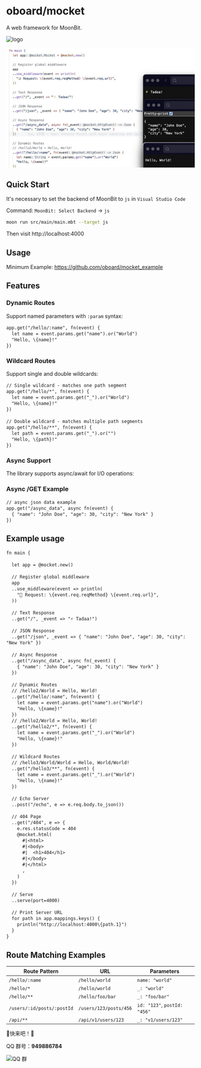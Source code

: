 # oboard/mocket

A web framework for MoonBit.

![logo](logo.jpg)

![screenshots](screenshots/1.jpg)

## Quick Start

It's necessary to set the backend of MoonBit to `js` in `Visual Studio Code`

Command: `MoonBit: Select Backend` -> `js`

```bash
moon run src/main/main.mbt --target js
```

Then visit http://localhost:4000

## Usage

Minimum Example: https://github.com/oboard/mocket_example

## Features

### Dynamic Routes

Support named parameters with `:param` syntax:

```moonbit
app.get("/hello/:name", fn(event) {
  let name = event.params.get("name").or("World")
  "Hello, \{name}!"
})
```

### Wildcard Routes

Support single and double wildcards:

```moonbit
// Single wildcard - matches one path segment
app.get("/hello/*", fn(event) {
  let name = event.params.get("_").or("World")
  "Hello, \{name}!"
})

// Double wildcard - matches multiple path segments
app.get("/hello/**", fn(event) {
  let path = event.params.get("_").or("")
  "Hello, \{path}!"
})
```

### Async Support

The library supports async/await for I/O operations:

### Async /GET Example

```moonbit
// async json data example
app.get("/async_data", async fn(event) {
  { "name": "John Doe", "age": 30, "city": "New York" }
})
```

## Example usage

```moonbit
fn main {
  
  let app = @mocket.new()

  // Register global middleware
  app
  ..use_middleware(event => println(
    "📝 Request: \{event.req.reqMethod} \{event.req.url}",
  ))

  // Text Response
  ..get("/", _event => "⚡️ Tadaa!")

  // JSON Response
  ..get("/json", _event => { "name": "John Doe", "age": 30, "city": "New York" })

  // Async Response
  ..get("/async_data", async fn(_event) {
    { "name": "John Doe", "age": 30, "city": "New York" }
  })

  // Dynamic Routes
  // /hello2/World = Hello, World!
  ..get("/hello/:name", fn(event) {
    let name = event.params.get("name").or("World")
    "Hello, \{name}!"
  })
  // /hello2/World = Hello, World!
  ..get("/hello2/*", fn(event) {
    let name = event.params.get("_").or("World")
    "Hello, \{name}!"
  })

  // Wildcard Routes
  // /hello3/World/World = Hello, World/World!
  ..get("/hello3/**", fn(event) {
    let name = event.params.get("_").or("World")
    "Hello, \{name}!"
  })

  // Echo Server
  ..post("/echo", e => e.req.body.to_json())

  // 404 Page
  ..get("/404", e => {
    e.res.statusCode = 404
    @mocket.html(
      #|<html>
      #|<body>
      #|  <h1>404</h1>
      #|</body>
      #|</html>
      ,
    )
  })

  // Serve
  ..serve(port=4000)

  // Print Server URL
  for path in app.mappings.keys() {
    println("http://localhost:4000\{path.1}")
  }
}
```

## Route Matching Examples

| Route Pattern | URL | Parameters |
|---------------|-----|------------|
| `/hello/:name` | `/hello/world` | `name: "world"` |
| `/hello/*` | `/hello/world` | `_: "world"` |
| `/hello/**` | `/hello/foo/bar` | `_: "foo/bar"` |
| `/users/:id/posts/:postId` | `/users/123/posts/456` | `id: "123"`, `postId: "456"` |
| `/api/**` | `/api/v1/users/123` | `_: "v1/users/123"` |

🙌快来吧！🙌

QQ 群号：**949886784**

![QQ 群](qrcode.jpg)
